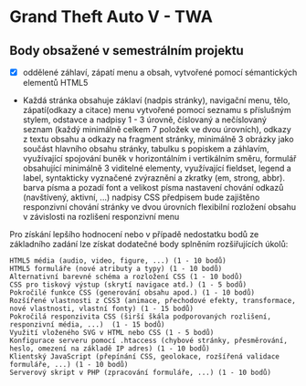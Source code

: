 # Grand Theft Auto V - TWA
## Body obsažené v semestrálním projektu
- [X] oddělené záhlaví, zápatí menu a obsah, vytvořené pomocí sémantických elementů HTML5
- Každá stránka obsahuje záklaví (nadpis stránky), navigační menu, tělo, zápatí(odkazy a citace)
menu vytvořené pomocí seznamu s příslušným stylem,
odstavce a nadpisy 1 - 3 úrovně,
číslovaný a nečíslovaný seznam (každý minimálně celkem 7 položek ve dvou úrovních),
odkazy z textu obsahu a odkazy na fragment stránky,
minimálně 3 obrázky jako součást hlavního obsahu stránky,
tabulku s popiskem a záhlavím, využívající spojování buněk v horizontálním i vertikálním směru,
formulář obsahující minimálně 3 viditelné elementy, využívající fieldset, legend a label,
syntakticky vyznačené zvýraznění a zkratky (em, strong, abbr).
barva písma a pozadí
font a velikost písma
nastavení chování odkazů (navštívený, aktivní, ...)
nadpisy
CSS předpisem bude zajištěno responzivní chování stránky ve dvou úrovních 
flexibilní rozložení obsahu v závislosti na rozlišení
responzivní menu

Pro získání lepšího hodnocení nebo v případě nedostatku bodů ze základního zadání lze získat dodatečné body splněním rozšiřujících úkolů:

    HTML5 média (audio, video, figure, ...) (1 - 10 bodů)
    HTML5 formuláře (nové atributy a typy) (1 - 10 bodů)
    Alternativní barevné schéma a rozložení CSS (1 - 10 bodů)
    CSS pro tiskový výstup (skrytí navigace atd.) (1 - 5 bodů)
    Pokročilé funkce CSS (generování obsahu apod.) (1 - 10 bodů)
    Rozšířené vlastnosti z CSS3 (animace, přechodové efekty, transformace, nové vlastnosti, vlastní fonty) (1 - 15 bodů)
    Pokročilá responzivita CSS (širší škála podporovaných rozlišení, responzivní média, ...)  (1 - 15 bodů)
    Využití vloženého SVG v HTML nebo CSS (1 - 5 bodů)
    Konfigurace serveru pomocí .htaccess (chybové stránky, přesměrování, heslo, omezení na základě IP adres) (1 - 10 bodů)
    Klientský JavaScript (přepínání CSS, geolokace, rozšířená validace formuláře, ...) (1 - 10 bodů)
    Serverový skript v PHP (zpracování formuláře, ...) (1 - 10 bodů)

